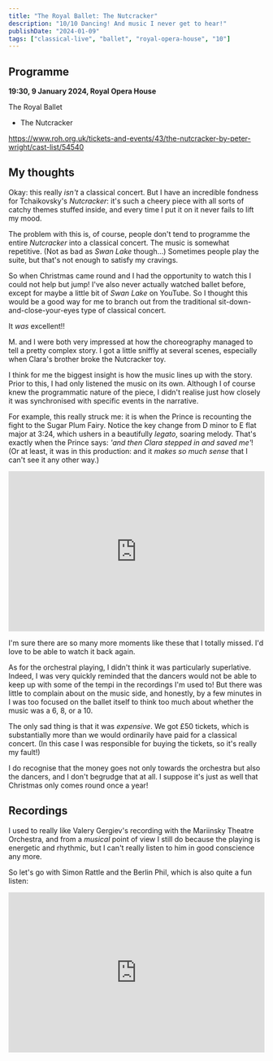 ```yaml
---
title: "The Royal Ballet: The Nutcracker"
description: "10/10 Dancing! And music I never get to hear!"
publishDate: "2024-01-09"
tags: ["classical-live", "ballet", "royal-opera-house", "10"]
---
```


## Programme

**19:30, 9 January 2024, Royal Opera House**

The Royal Ballet

- The Nutcracker

https://www.roh.org.uk/tickets-and-events/43/the-nutcracker-by-peter-wright/cast-list/54540

## My thoughts

Okay: this really *isn't* a classical concert.
But I have an incredible fondness for Tchaikovsky's *Nutcracker*: it's such a cheery piece with all sorts of catchy themes stuffed inside, and every time I put it on it never fails to lift my mood.

The problem with this is, of course, people don't tend to programme the entire *Nutcracker* into a classical concert.
The music is somewhat repetitive. (Not as bad as *Swan Lake* though...)
Sometimes people play the suite, but that's not enough to satisfy my cravings.

So when Christmas came round and I had the opportunity to watch this I could not help but jump!
I've also never actually watched ballet before, except for maybe a little bit of *Swan Lake* on YouTube.
So I thought this would be a good way for me to branch out from the traditional sit-down-and-close-your-eyes type of classical concert.

It _was_ excellent!!

M. and I were both very impressed at how the choreography managed to tell a pretty complex story.
I got a little sniffly at several scenes, especially when Clara's brother broke the Nutcracker toy.

I think for me the biggest insight is how the music lines up with the story.
Prior to this, I had only listened the music on its own.
Although I of course knew the programmatic nature of the piece, I didn't realise just how closely it was synchronised with specific events in the narrative.

For example, this really struck me:
it is when the Prince is recounting the fight to the Sugar Plum Fairy.
Notice the key change from D minor to E flat major at 3:24, which ushers in a beautifully *legato*, soaring melody.
That's exactly when the Prince says: _'and then Clara stepped in and saved me'_!
(Or at least, it was in this production: and it _makes so much sense_ that I can't see it any other way.)

<iframe width="100%" height="315" src="https://www.youtube.com/embed/8vWUYN2E8xE?list=PLXN1tHZcPW4VtpFEdY92adxrteKYIv5-d&amp;start=195" title="The Nutcracker, Op. 71, Act II: No. 11, Arrival of Clara and the Nutcracker" frameborder="0" allow="accelerometer; autoplay; clipboard-write; encrypted-media; gyroscope; picture-in-picture; web-share" allowfullscreen></iframe>

I'm sure there are so many more moments like these that I totally missed.
I'd love to be able to watch it back again.

As for the orchestral playing, I didn't think it was particularly superlative.
Indeed, I was very quickly reminded that the dancers would not be able to keep up with some of the tempi in the recordings I'm used to!
But there was little to complain about on the music side, and honestly, by a few minutes in I was too focused on the ballet itself to think too much about whether the music was a 6, 8, or a 10.

The only sad thing is that it was *expensive*.
We got £50 tickets, which is substantially more than we would ordinarily have paid for a classical concert.
(In this case I was responsible for buying the tickets, so it's really my fault!)

I do recognise that the money goes not only towards the orchestra but also the dancers, and I don't begrudge that at all.
I suppose it's just as well that Christmas only comes round once a year!

## Recordings

I used to really like Valery Gergiev's recording with the Mariinsky Theatre Orchestra, and from a *musical* point of view I still do because the playing is energetic and rhythmic, but I can't really listen to him in good conscience any more.

So let's go with Simon Rattle and the Berlin Phil, which is also quite a fun listen:

<iframe width="100%" height="315" src="https://www.youtube.com/embed/Us6YGiWbsbw?si=yytD_c_6-dAmDZT6" title="YouTube video player" frameborder="0" allow="accelerometer; autoplay; clipboard-write; encrypted-media; gyroscope; picture-in-picture; web-share" allowfullscreen></iframe>
